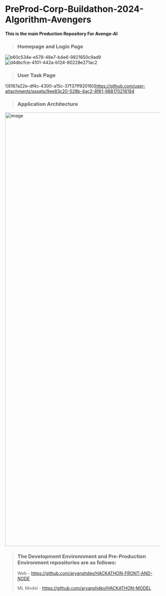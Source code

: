 # PreProd-Corp-Buildathon-2024-Algorithm-Avengers
#### This is the main Production Repository For Avenge-AI

> ### Homepage and Login Page
![b60c534e-e578-48e7-b4e6-9821650c9ad9](https://github.com/user-attachments/assets/25c6edfc-c8a7-40c4-aa3f-cdb6581d449f)
![d4dbcfce-4101-442a-b124-80228e271ac2](https://github.com/user-attachments/assets/5179cb35-3dd8-48be-87dc-bbf99c7aad3c)

> ### User Task Page
![8187a22e-df4c-4300-a15c-37f37ff92016](https://github.com/user-attachments/assets/9ee83c20-528b-4ac2-8f61-988170216194

> ### Application Architecture
<img width="1402" alt="image" src="https://github.com/user-attachments/assets/aa3c05cd-d889-4924-a488-744da5b5fe63">



> ### The Development Environnment and Pre-Production Environment repositories are as follows:
> Web - https://github.com/aryanshdev/HACKATHON-FRONT-AND-NODE
> 
> ML Model - https://github.com/aryanshdev/HACKATHON-MODEL
